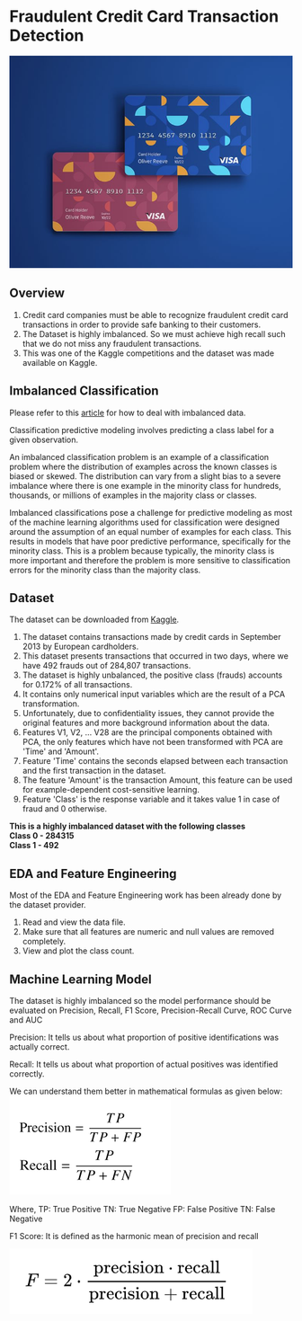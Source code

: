 # Fraudulent Credit Card Transaction Detection

![card](Credit_card.jpg)

## Overview
1. Credit card companies must be able to recognize fraudulent credit card transactions in order to provide safe banking to their customers.
2. The Dataset is highly imbalanced. So we must achieve high recall such that we do not miss any fraudulent transactions. 
3. This was one of the Kaggle competitions and the dataset was made available on Kaggle.

## Imbalanced Classification

Please refer to this [article](https://www.analyticsvidhya.com/blog/2021/06/5-techniques-to-handle-imbalanced-data-for-a-classification-problem/) for how to deal with imbalanced data.

Classification predictive modeling involves predicting a class label for a given observation.

An imbalanced classification problem is an example of a classification problem where the distribution of examples across the known classes is biased or skewed. The distribution can vary from a slight bias to a severe imbalance where there is one example in the minority class for hundreds, thousands, or millions of examples in the majority class or classes.

Imbalanced classifications pose a challenge for predictive modeling as most of the machine learning algorithms used for classification were designed around the assumption of an equal number of examples for each class. This results in models that have poor predictive performance, specifically for the minority class. This is a problem because typically, the minority class is more important and therefore the problem is more sensitive to classification errors for the minority class than the majority class.

## Dataset
The dataset can be downloaded from [Kaggle](https://www.kaggle.com/mlg-ulb/creditcardfraud).

1. The dataset contains transactions made by credit cards in September 2013 by European cardholders.
2. This dataset presents transactions that occurred in two days, where we have 492 frauds out of 284,807 transactions.
3. The dataset is highly unbalanced, the positive class (frauds) accounts for 0.172% of all transactions.
4. It contains only numerical input variables which are the result of a PCA transformation.
5. Unfortunately, due to confidentiality issues, they cannot provide the original features and more background information about the data.
6. Features V1, V2, … V28 are the principal components obtained with PCA, the only features which have not been transformed with PCA are 'Time' and 'Amount'.
7. Feature 'Time' contains the seconds elapsed between each transaction and the first transaction in the dataset.
8. The feature 'Amount' is the transaction Amount, this feature can be used for example-dependent cost-sensitive learning.
9. Feature 'Class' is the response variable and it takes value 1 in case of fraud and 0 otherwise.

**This is a highly imbalanced dataset with the following classes**     
**Class 0 - 284315**    
**Class 1 - 492**   

## EDA and Feature Engineering 
Most of the EDA and Feature Engineering work has been already done by the dataset provider.

1. Read and view the data file.
2. Make sure that all features are numeric and null values are removed completely.
3. View and plot the class count.

## Machine Learning Model
The dataset is highly imbalanced so the model performance should be evaluated on Precision, Recall, F1 Score, Precision-Recall Curve, ROC Curve and AUC

Precision: It tells us about what proportion of positive identifications was actually correct.

Recall: It tells us about what proportion of actual positives was identified correctly.

We can understand them better in mathematical formulas as given below:
![PR](PR.png)

Where, TP: True Positive
       TN: True Negative
       FP: False Positive
       TN: False Negative

F1 Score: It is defined as the harmonic mean of precision and recall

![F1](F1_score.png)

